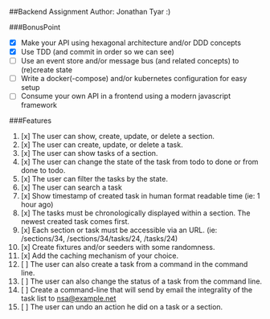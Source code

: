 ##Backend Assignment
Author: Jonathan Tyar :)

###BonusPoint
- [x] Make your API using hexagonal architecture and/or DDD concepts
- [x] Use TDD (and commit in order so we can see)
- [ ] Use an event store and/or message bus (and related concepts) to (re)create state
- [ ] Write a docker(-compose) and/or kubernetes configuration for easy setup
- [ ] Consume your own API in a frontend using a modern javascript framework

###Features
1. [x] The user can show, create, update, or delete a section.
2. [x] The user can create, update, or delete a task.
3. [x] The user can show tasks of a section.
4. [x] The user can change the state of the task from todo to done or from done to todo.
5. [x] The user can filter the tasks by the state.
6. [x] The user can search a task
7. [x] Show timestamp of created task in human format readable time (ie: 1 hour ago)
8. [x] The tasks must be chronologically displayed within a section. The newest created task comes first.
9. [x] Each section or task must be accessible via an URL. (ie: /sections/34, /sections/34/tasks/24, /tasks/24)
10. [x] Create fixtures and/or seeders with some randomness.
11. [x] Add the caching mechanism of your choice.
12. [ ] The user can also create a task from a command in the command line.
13. [ ] The user can also change the status of a task from the command line.
14. [ ] Create a command-line that will send by email the integrality of the task list to nsa@example.net
15. [ ] The user can undo an action he did on a task or a section.
